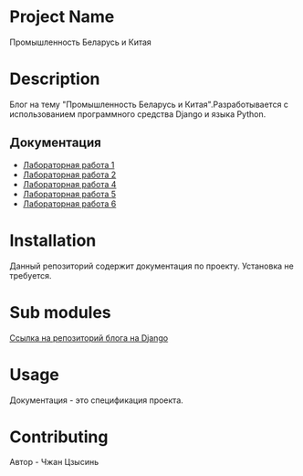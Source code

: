 # Project Name

Промышленность Беларусь и Китая

# Description

Блог на тему "Промышленность Беларусь и Китая".Разработывается с использованием
программного средства Django и языка Python.

## Документация

* [Лабораторная работа 1](https://docs.google.com/document/d/1Tgzn55QkJ4B9Z_pgLJY1-GLjokK-CfAMa3ybcVt4xlg/edit)
* [Лабораторная работа 2](https://docs.google.com/document/d/11awyavvYsKCx6bnYtMJYiZSQ0W6SIr0ZLp9HVbDlHxk/edit?tab=t.0)
* [Лабораторная работа 4](https://docs.google.com/document/d/1HJqB3D5jLNcfSCAKEP4yRHVejgcVSM0iQQEpBvOJ1R0/edit?addon_store&tab=t.0)
* [Лабораторная работа 5](https://docs.google.com/document/d/1UQQdpsvn5lKA-sSOX8hA_O1Fvgc_-ykAnyP-t0MHpEs/edit?pli=1&tab=t.0)
* [Лабораторная работа 6](https://docs.google.com/document/d/1yv1UVqn_OPiX4R8Adayrh6zTz20xGSjiCZ4wTqrjijY/edit?hl=zh-cn&tab=t.0)
# Installation

Данный репозиторий содержит документация по проекту. Установка не требуется.

# Sub modules

[Ссылка на репозиторий блога на Django](https://github.com/fpmi-hci-2024/project14-web-Zhang020101)

# Usage

Документация - это спецификация проекта.

# Contributing

Автор - Чжан Цзысинь
